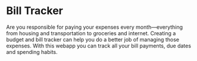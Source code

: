  # **Bill Tracker**
Are you responsible for paying your expenses every month—everything from housing and transportation to groceries and internet. Creating a budget and bill tracker can help you do a better job of managing those expenses. With this webapp you can track all your bill payments, due dates and spending habits.
